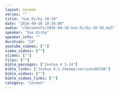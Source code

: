 ```yaml
---
layout: sermon
series: ""
title: "Sue Kirby 10:30"
date: "2016-09-18 10:30:00"
audio: "/documents/2016-09-18-Sue-Kirby-10-30.mp3"
speaker: "Sue Kirby"
speaker_info: ""
duration: "24"
youtube_videos: [""]
vimeo_videos: [""]
slides: [""]
files: [""]
bible_passages: ["Joshua 4 1-24"]
bible_links: ["Joshua 4:1-24&amp;version=NIVUK"]
bible_videos: [""]
bible_videos_links: [""]
category: "sermon"
---
```

